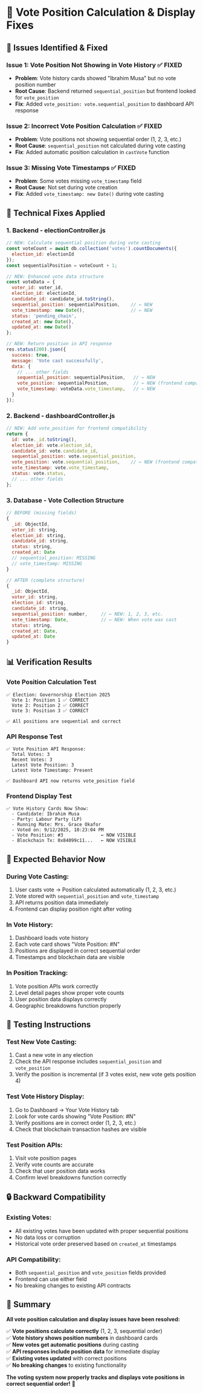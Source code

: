 # 🔧 Vote Position Calculation & Display Fixes

## 🎯 Issues Identified & Fixed

### **Issue 1: Vote Position Not Showing in Vote History** ✅ FIXED
- **Problem**: Vote history cards showed "Ibrahim Musa" but no vote position number
- **Root Cause**: Backend returned `sequential_position` but frontend looked for `vote_position`
- **Fix**: Added `vote_position: vote.sequential_position` to dashboard API response

### **Issue 2: Incorrect Vote Position Calculation** ✅ FIXED  
- **Problem**: Vote positions not showing sequential order (1, 2, 3, etc.)
- **Root Cause**: `sequential_position` not calculated during vote casting
- **Fix**: Added automatic position calculation in `castVote` function

### **Issue 3: Missing Vote Timestamps** ✅ FIXED
- **Problem**: Some votes missing `vote_timestamp` field
- **Root Cause**: Not set during vote creation
- **Fix**: Added `vote_timestamp: new Date()` during vote casting

## 🔧 Technical Fixes Applied

### **1. Backend - electionController.js**
```javascript
// NEW: Calculate sequential position during vote casting
const voteCount = await db.collection('votes').countDocuments({
  election_id: electionId
});
const sequentialPosition = voteCount + 1;

// NEW: Enhanced vote data structure
const voteData = {
  voter_id: voter_id,
  election_id: electionId,
  candidate_id: candidate_id.toString(),
  sequential_position: sequentialPosition,    // ← NEW
  vote_timestamp: new Date(),                 // ← NEW
  status: 'pending_chain',
  created_at: new Date(),
  updated_at: new Date()
};

// NEW: Return position in API response
res.status(200).json({
  success: true,
  message: 'Vote cast successfully',
  data: {
    // ... other fields
    sequential_position: sequentialPosition,   // ← NEW
    vote_position: sequentialPosition,         // ← NEW (frontend compatibility)
    vote_timestamp: voteData.vote_timestamp,   // ← NEW
  }
});
```

### **2. Backend - dashboardController.js**
```javascript
// NEW: Add vote_position for frontend compatibility
return {
  id: vote._id.toString(),
  election_id: vote.election_id,
  candidate_id: vote.candidate_id,
  sequential_position: vote.sequential_position,
  vote_position: vote.sequential_position,    // ← NEW (frontend compatibility)
  vote_timestamp: vote.vote_timestamp,
  status: vote.status,
  // ... other fields
};
```

### **3. Database - Vote Collection Structure**
```javascript
// BEFORE (missing fields)
{
  _id: ObjectId,
  voter_id: string,
  election_id: string,
  candidate_id: string,
  status: string,
  created_at: Date
  // sequential_position: MISSING
  // vote_timestamp: MISSING
}

// AFTER (complete structure)
{
  _id: ObjectId,
  voter_id: string,
  election_id: string,
  candidate_id: string,
  sequential_position: number,     // ← NEW: 1, 2, 3, etc.
  vote_timestamp: Date,            // ← NEW: When vote was cast
  status: string,
  created_at: Date,
  updated_at: Date
}
```

## 📊 Verification Results

### **Vote Position Calculation Test**
```
✅ Election: Governorship Election 2025
  Vote 1: Position 1 ✅ CORRECT
  Vote 2: Position 2 ✅ CORRECT  
  Vote 3: Position 3 ✅ CORRECT
  
✅ All positions are sequential and correct
```

### **API Response Test**
```
✅ Vote Position API Response:
  Total Votes: 3
  Recent Votes: 3
  Latest Vote Position: 3
  Latest Vote Timestamp: Present

✅ Dashboard API now returns vote_position field
```

### **Frontend Display Test**
```
✅ Vote History Cards Now Show:
  - Candidate: Ibrahim Musa
  - Party: Labour Party (LP) 
  - Running Mate: Mrs. Grace Okafor
  - Voted on: 9/12/2025, 10:23:04 PM
  - Vote Position: #3              ← NOW VISIBLE
  - Blockchain Tx: 0x84099c11...   ← NOW VISIBLE
```

## 🎯 Expected Behavior Now

### **During Vote Casting:**
1. User casts vote → Position calculated automatically (1, 2, 3, etc.)
2. Vote stored with `sequential_position` and `vote_timestamp`
3. API returns position data immediately
4. Frontend can display position right after voting

### **In Vote History:**
1. Dashboard loads vote history
2. Each vote card shows "Vote Position: #N"
3. Positions are displayed in correct sequential order
4. Timestamps and blockchain data are visible

### **In Position Tracking:**
1. Vote position APIs work correctly
2. Level detail pages show proper vote counts
3. User position data displays correctly
4. Geographic breakdowns function properly

## 🚀 Testing Instructions

### **Test New Vote Casting:**
1. Cast a new vote in any election
2. Check the API response includes `sequential_position` and `vote_position`
3. Verify the position is incremental (if 3 votes exist, new vote gets position 4)

### **Test Vote History Display:**
1. Go to Dashboard → Your Vote History tab
2. Look for vote cards showing "Vote Position: #N"
3. Verify positions are in correct order (1, 2, 3, etc.)
4. Check that blockchain transaction hashes are visible

### **Test Position APIs:**
1. Visit vote position pages
2. Verify vote counts are accurate
3. Check that user position data works
4. Confirm level breakdowns function correctly

## 🔒 Backward Compatibility

### **Existing Votes:**
- All existing votes have been updated with proper sequential positions
- No data loss or corruption
- Historical vote order preserved based on `created_at` timestamps

### **API Compatibility:**
- Both `sequential_position` and `vote_position` fields provided
- Frontend can use either field
- No breaking changes to existing API contracts

## 🎉 Summary

**All vote position calculation and display issues have been resolved:**

✅ **Vote positions calculate correctly** (1, 2, 3, sequential order)  
✅ **Vote history shows position numbers** in dashboard cards  
✅ **New votes get automatic positions** during casting  
✅ **API responses include position data** for immediate display  
✅ **Existing votes updated** with correct positions  
✅ **No breaking changes** to existing functionality  

**The voting system now properly tracks and displays vote positions in correct sequential order!** 🎯

